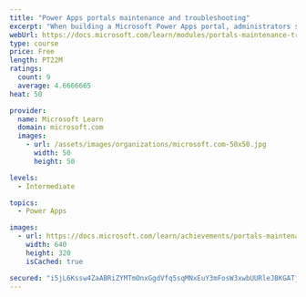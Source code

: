 ```yaml
---
title: "Power Apps portals maintenance and troubleshooting"
excerpt: "When building a Microsoft Power Apps portal, administrators should consider various techniques, best practices, and features. This module will cover the various troubleshooting tools that are available and explain the importance of using the Portal Checker tool."
webUrl: https://docs.microsoft.com/learn/modules/portals-maintenance-troubleshooting/
type: course
price: Free
length: PT22M
ratings:
  count: 9
  average: 4.6666665
heat: 50

provider:
  name: Microsoft Learn
  domain: microsoft.com
  images:
    - url: /assets/images/organizations/microsoft.com-50x50.jpg
      width: 50
      height: 50

levels:
  - Intermediate

topics:
  - Power Apps

images:
  - url: https://docs.microsoft.com/learn/achievements/portals-maintenance-troubleshooting-social.png
    width: 640
    height: 320
    isCached: true

secured: "i5jL6Kssw4ZaABRiZYMTmOnxGgdVfq5sqMNxEuY3mFosW3xwbUURleJBKGATjvaMmiQWrNgjzYw5kmNV16c24Yk91bRtalby8HlW280wIup4cleLmhaWFt9pOhCZ9GFhupCLrclq55snsrFe33EpwwjpMPI9nr3NKU4+DR8DL4JVhAz09bygdrUZuJx3cGOGsOOCCu5uamXILvy1Iv4sSRvwUgqyzm3HYonCXvTtADKsdo1uZE7rEOEtZfIFNs6sIBmB3HbEzx/kR9qMQ1H4unBOnXuUzw9eAv0g+Swsn3TXwzLEbK5mSX9GeCkSUq6u+h6LjHuzWhBfR95/4fiTRy9itc8mRJjqV2lemZlKSKVAnNVHA2LwG2dZkvK71IgoTnLwyu+DTjeJNsBJrRkA0g==;R0VMk0bjiJ2YHoH5o62zHg=="
---
```


